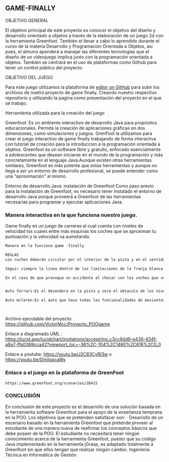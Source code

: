 ## GAME-FINALLY

OBJETIVO GENERAL 

El objetivo principal de este proyecto es conocer el objetivo del diseño y desarrollo orientado a objetos a través de la elaboración de un juego 2d con la herramienta Greenfoot.
También el llevar a cabo lo aprendido durante el curso de la materia Desarrollo y Programación Orientada a Objetos, así pues, el almuno apenderá a manejar las diferentes tecnologías que el diseño de un videojuego implica junto con la programación orientada a objetos.
También se centrará en el uso de plataformas como Github para tener un control público del proyecto.

OBJETIVO DEL JUEGO 

Para este juego utilizamos la plataforma de [editor on GitHub](https://github.com/VictorMcc/Proyecto_POOgame/edit/main/README.md) para subir los archivos de nuetro proyecto de game finally, Creando nuestro respectivo repositorio y utilizando la pagina como presentación del proyecto en el que se trabajo. 

Herramienta utilizada para la creación del juego 

Greenfoot: Es un ambiente interactivo de desarrollo Java para propósitos educacionales. Permite la creación de aplicaciones gráficas en dos dimensiones, como simulaciones y juegos. 
GrenFoot la utilizamos para crear el juego interactivo de game finally trabajando de forma interactiva con tutorial de creación para la introduccion a la programación orientada a objetos. 
Greenfoot es un software libre y gratuito, enfocado esencialmente a adolescentes que desean iniciarse en el mundo de la programación y más concretamente en el lenguaje Java.Aunque existen otras herramientas similares, Greenfoot es más potente que estas herramientas y aunque no llega a ser un entorno de desarrollo profesional, se puede entender como una “aproximación” al mismo.

Entorno de desarrollo Java: instalación de Greenfoot
Como paso previo para la instalación de Greenfoot, es necesario tener instalado el entorno de desarrollo Java porque proveerá a Greenfoot de las herramientas necesarias para programar y ejecutar aplicaciones Java.


### Manera interactiva en la que funciona nuestro juego.

Game finally es un juego de carreras el cual cuenta con niveles de velocidad los cuales entre más esquivas los coches que se aproximan tu puntuación y la velocidad va aumetando.

```markdown
Manera en la funciona game -finally

REGLAS
Los coches deberán circular por el interior de la pista y en el sentido de la marcha. Se entenderá por circular por el interior de la pista cuando el vehículo este en el espacio delimitado por las rayas blancas con rojo delimitara al coche para que este siempre dentro de la pista y tenga como objetivo esquivar a los coches que se le aproximan y así pasara los niveles y aumentara la velocidad.

Seguir siempre la linea dentro de las limitaciones de la franja blanca con rojo. 

En el caso de que provoque un accidente al chocar con los coches que se aproximan se reiniciara el juego, comenzando desde el nivel de inicio y volverá a reiniciar el nivel de velocidad del automóvil. 


Auto ferrari:Es el desendera en la pista y sera el obtaculo de los niveles 

Auto mclaren:Es el auto que hace todas las funcionalidades de movientos para asi poder esquivar los ostaculos e ir pasando de nivel




```
Archivo ejecutable del proyecto:
https://github.com/VictorMcc/Proyecto_POOgame

Enlace a diagramado UML :
https://lucid.app/lucidchart/invitations/accept/inv_c3cc9dd9-e436-434f-a8a7-ffa0369cca42?viewport_loc=-36%2C-104%2C1480%2C616%2C0_0

Enlace a youtube: 
https://youtu.be/J2C83CyRl3w
o
https://youtu.be/DinilgacaWs

### Enlace a el juego en la plataforma de GreenFoot

    https://www.greenfoot.org/scenarios/28415
    
### CONCLUSIÓN 
  En conclusión de este proyecto es el desarrollo de una solución basada en la herramienta software Greenfoot para el apoyo de la enseñanza temprana en la POO. Los objetivos que se pretenden satisfacer son: · Desarrollo de un escenario basado en la herramienta Greenfoot que pretende proveer al estudiante de una manera nueva de reafirmar los conceptos básicos que debe poseer de la POO. El estudiante no necesitará tener ningún conocimiento acerca de la herramienta Greenfoot, puesto que su código Java implementado en la herramienta jGrasp, es adaptado totalmente a Greenfoot sin que ellos tengan que realizar ningún cambio. Ingeniería Técnica en Informática de Gestión



